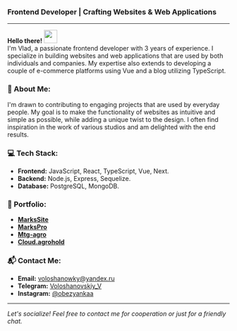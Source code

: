 ### Frontend Developer | Crafting Websites & Web Applications

---

**Hello there!** <img width="30px" src="https://blog.joypixels.com/content/images/2019/06/waving_hand_sign_1024.gif"> <br/> I'm Vlad, a passionate frontend developer with 3 years of experience. I specialize in building websites and web applications that are used by both individuals and companies. My expertise also extends to developing a couple of e-commerce platforms using Vue and a blog utilizing TypeScript.

### 🌟 About Me:
I'm drawn to contributing to engaging projects that are used by everyday people. My goal is to make the functionality of websites as intuitive and simple as possible, while adding a unique twist to the design. I often find inspiration in the work of various studios and am delighted with the end results. 

### 💻 Tech Stack:
- **Frontend:** JavaScript, React, TypeScript, Vue, Next.
- **Backend:** Node.js, Express, Sequelize.
- **Database:** PostgreSQL, MongoDB.

### 💼 Portfolio: 
- [**MarksSite** ](https://marksgroup.ru/)
- [**MarksPro** ](http://marks-pro.ru/)
- [**Mtg-agro** ](https://mtg-agro.ae/)
- [**Cloud.agrohold** ](https://cloud.agrohold.ru/index.php/)


### 📬 Contact Me:
- **Email:** [voloshanowky@yandex.ru](mailto:voloshanowky@yandex.ru)
- **Telegram:** [Voloshanovskiy_V](https://t.me/Voloshanovskiy_V)
- **Instagram:** [@obezyankaa](https://www.instagram.com/obezyankaa/)

---

*Let's socialize! Feel free to contact me for cooperation or just for a friendly chat.*

